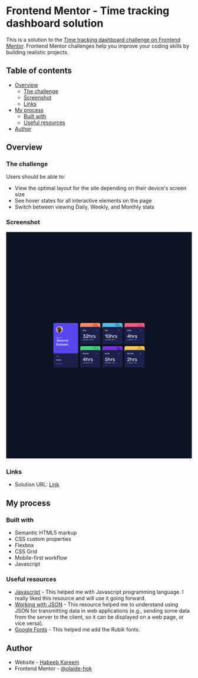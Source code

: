 # Frontend Mentor - Time tracking dashboard solution

This is a solution to the [Time tracking dashboard challenge on Frontend Mentor](https://www.frontendmentor.io/challenges/time-tracking-dashboard-UIQ7167Jw). Frontend Mentor challenges help you improve your coding skills by building realistic projects.

## Table of contents

- [Overview](#overview)
  - [The challenge](#the-challenge)
  - [Screenshot](#screenshot)
  - [Links](#links)
- [My process](#my-process)
  - [Built with](#built-with)
  - [Useful resources](#useful-resources)
- [Author](#author)

## Overview

### The challenge

Users should be able to:

- View the optimal layout for the site depending on their device's screen size
- See hover states for all interactive elements on the page
- Switch between viewing Daily, Weekly, and Monthly stats

### Screenshot

![](./time-tracking-dashboard.png)

### Links

- Solution URL: [Link](https://olaide-hok.github.io/time-tracking-dashboard/)

## My process

### Built with

- Semantic HTML5 markup
- CSS custom properties
- Flexbox
- CSS Grid
- Mobile-first workflow
- Javascript

### Useful resources

- [Javascript](https://developer.mozilla.org/en-US/docs/Web/JavaScript) - This helped me with Javascript programming language. I really liked this resource and will use it going forward.
- [Working with JSON](https://developer.mozilla.org/en-US/docs/Learn_web_development/Core/Scripting/JSON) - This resource helped me to understand using JSON for transmitting data in web applications (e.g., sending some data from the server to the client, so it can be displayed on a web page, or vice versa).
- [Google Fonts](https://fonts.google.com/) - This helped me add the Rubik fonts.

## Author

- Website - [Habeeb Kareem](https://habeeb-dev.netlify.app)
- Frontend Mentor - [@olaide-hok](https://www.frontendmentor.io/profile/olaide-hok)
